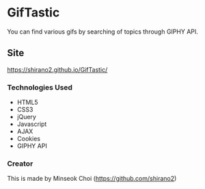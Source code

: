 # GifTastic

You can find various gifs by searching of topics through GIPHY API.


## Site
https://shirano2.github.io/GifTastic/


### Technologies Used

* HTML5
* CSS3
* jQuery
* Javascript
* AJAX
* Cookies
* GIPHY API


### Creator
This is made by Minseok Choi (https://github.com/shirano2)
